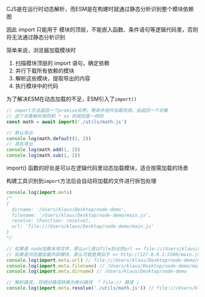 CJS是在运行时动态解析，而ESM是在构建时就通过静态分析识别整个模块依赖图

因此 import 只能用于 模块的顶层，不能嵌入函数、条件语句等逻辑代码里，否则将无法通过静态分析识别



简单来说，浏览器加载模块时

1. 扫描模块顶层的 import 语句，确定依赖
2. 并行下载所有依赖的模块
3. 解析这些模块，提取导出的内容
4. 执行模块中的代码



为了解决ESM在动态加载的不足，ESM引入了`import()`

```js
// import方法返回一个promise实例，等异步组件加载完成，会返回一个对象
// 这个对象解析规则和 * as 的规则是一样的
const math = await import('./utils/math.js')

// 默认导出
console.log(math.default(1, 2))
// 具名导出
console.log(math.add(1, 2))
console.log(math.sub(1, 2))
```

import() 函数的好处是可以在逻辑代码里动态加载模块，适合按需加载的场景

构建工具识别到`import`方法后会自动将加载的文件进行拆包处理



```js
console.log(import.meta)
/*
{
  dirname: '/Users/klaus/Desktop/node-demo',
  filename: '/Users/klaus/Desktop/node-demo/main.js',
  resolve: [Function: resolve],
  url: 'file:///Users/klaus/Desktop/node-demo/main.js'
}
*/

// 如果是 node加载本地文件，那么url是以file协议的url => file:///Users/klaus/Desktop/node-demo/main.js
// 如果是浏览器加载外部模块，那么可能是类似于 => http://127.0.0.1:5500/main.js
console.log(import.meta.url) // file:///Users/klaus/Desktop/node-demo/main.js
console.log(import.meta.filename) // /Users/klaus/Desktop/node-demo/main.js
console.log(import.meta.dirname) // /Users/klaus/Desktop/node-demo

// 解析路径, 将相对路径转换为绝对路径 「 file:// 路径 」
console.log(import.meta.resolve('./utils/math.js')) // file:///Users/klaus/Desktop/node-demo/utils/math.js
```


